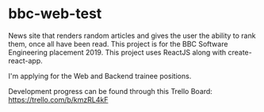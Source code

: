 # bbc-web-test
News site that renders random articles and gives the user the ability to rank them, once all have been read. This project is for the BBC Software Engineering placement 2019. This project uses ReactJS along with create-react-app.

I'm applying for the Web and Backend trainee positions.

Development progress can be found through this Trello Board: https://trello.com/b/kmzRL4kF

